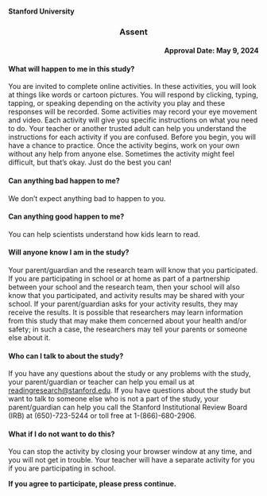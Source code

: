 #### Stanford University 

<h3 style="text-align: center;"> Assent </h3>

<h4 style="text-align: right;"> Approval Date: May 9, 2024 </h4>

#### What will happen to me in this study? 

You are invited to complete online activities. In these activities, you will look at things like words or cartoon pictures. You will respond by clicking, typing, tapping, or speaking depending on the activity you play and these responses will be recorded. Some activities may record your eye movement and video. Each activity will give you specific instructions on what you need to do. Your teacher or another trusted adult can help you understand the instructions for each activity if you are confused. Before you begin, you will have a chance to practice. Once the activity begins, work on your own without any help from anyone else. Sometimes the activity might feel difficult, but that’s okay. Just do the best you can!

#### Can anything bad happen to me?

We don’t expect anything bad to happen to you.

#### Can anything good happen to me? 

You can help scientists understand how kids learn to read.

#### Will anyone know I am in the study?

Your parent/guardian and the research team will know that you participated. If you are participating in school or at home as part of a partnership between your school and the research team, then your school will also know that you participated, and activity results may be shared with your school. If your parent/guardian asks for your activity results, they may receive the results. 
It is possible that researchers may learn information from this study that may make them concerned about your health and/or safety; in such a case, the researchers may tell your parents or someone else about it.

#### Who can I talk to about the study?

If you have any questions about the study or any problems with the study, your parent/guardian or teacher can help you email us at readingresearch@stanford.edu. If you have questions about the study but want to talk to someone else who is not a part of the study, your parent/guardian can help you call the Stanford Institutional Review Board (IRB) at (650)-723-5244 or toll free at 1-(866)-680-2906.

#### What if I do not want to do this? 

You can stop the activity by closing your browser window at any time, and you will not get in trouble. Your teacher will have a separate activity for you if you are participating in school.

**If you agree to participate, please press continue.**



